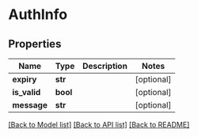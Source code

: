 # AuthInfo

## Properties
Name | Type | Description | Notes
------------ | ------------- | ------------- | -------------
**expiry** | **str** |  | [optional] 
**is_valid** | **bool** |  | [optional] 
**message** | **str** |  | [optional] 

[[Back to Model list]](../README.md#documentation-for-models) [[Back to API list]](../README.md#documentation-for-api-endpoints) [[Back to README]](../README.md)


